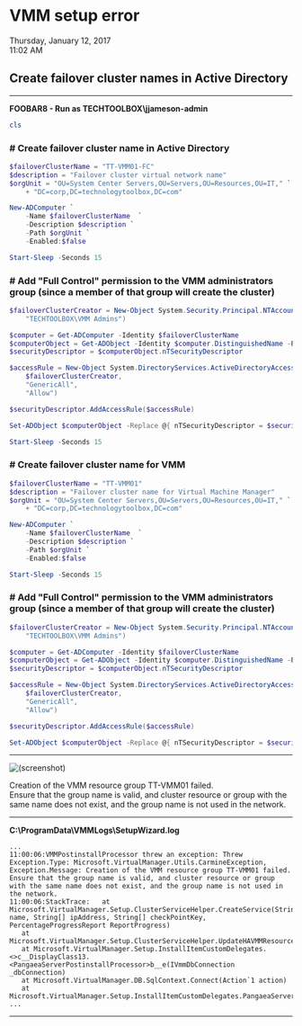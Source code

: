 # VMM setup error

Thursday, January 12, 2017\
11:02 AM

## Create failover cluster names in Active Directory

---

**FOOBAR8 - Run as TECHTOOLBOX\\jjameson-admin**

```PowerShell
cls
```

### # Create failover cluster name in Active Directory

```PowerShell
$failoverClusterName = "TT-VMM01-FC"
$description = "Failover cluster virtual network name"
$orgUnit = "OU=System Center Servers,OU=Servers,OU=Resources,OU=IT," `
    + "DC=corp,DC=technologytoolbox,DC=com"

New-ADComputer `
    -Name $failoverClusterName  `
    -Description $description `
    -Path $orgUnit `
    -Enabled:$false

Start-Sleep -Seconds 15
```

### # Add "Full Control" permission to the VMM administrators group (since a member of that group will create the cluster)

```PowerShell
$failoverClusterCreator = New-Object System.Security.Principal.NTAccount(
    "TECHTOOLBOX\VMM Admins")

$computer = Get-ADComputer -Identity $failoverClusterName
$computerObject = Get-ADObject -Identity $computer.DistinguishedName -Properties *
$securityDescriptor = $computerObject.nTSecurityDescriptor

$accessRule = New-Object System.DirectoryServices.ActiveDirectoryAccessRule(
    $failoverClusterCreator,
    "GenericAll",
    "Allow")

$securityDescriptor.AddAccessRule($accessRule)

Set-ADObject $computerObject -Replace @{ nTSecurityDescriptor = $securityDescriptor }

Start-Sleep -Seconds 15
```

### # Create failover cluster name for VMM

```PowerShell
$failoverClusterName = "TT-VMM01"
$description = "Failover cluster name for Virtual Machine Manager"
$orgUnit = "OU=System Center Servers,OU=Servers,OU=Resources,OU=IT," `
    + "DC=corp,DC=technologytoolbox,DC=com"

New-ADComputer `
    -Name $failoverClusterName  `
    -Description $description `
    -Path $orgUnit `
    -Enabled:$false

Start-Sleep -Seconds 15
```

### # Add "Full Control" permission to the VMM administrators group (since a member of that group will create the cluster)

```PowerShell
$failoverClusterCreator = New-Object System.Security.Principal.NTAccount(
    "TECHTOOLBOX\VMM Admins")

$computer = Get-ADComputer -Identity $failoverClusterName
$computerObject = Get-ADObject -Identity $computer.DistinguishedName -Properties *
$securityDescriptor = $computerObject.nTSecurityDescriptor

$accessRule = New-Object System.DirectoryServices.ActiveDirectoryAccessRule(
    $failoverClusterCreator,
    "GenericAll",
    "Allow")

$securityDescriptor.AddAccessRule($accessRule)

Set-ADObject $computerObject -Replace @{ nTSecurityDescriptor = $securityDescriptor }
```

---

![(screenshot)](https://assets.technologytoolbox.com/screenshots/E2/B146BB04A55B61D96BE121AC1793F086D47B00E2.png)

Creation of the VMM resource group TT-VMM01 failed.\
Ensure that the group name is valid, and cluster resource or group with the same name does not exist, and the group name is not used in the network.

---

**C:\\ProgramData\\VMMLogs\\SetupWizard.log**

```Text
...
11:00:06:VMMPostinstallProcessor threw an exception: Threw Exception.Type: Microsoft.VirtualManager.Utils.CarmineException, Exception.Message: Creation of the VMM resource group TT-VMM01 failed.
Ensure that the group name is valid, and cluster resource or group with the same name does not exist, and the group name is not used in the network.
11:00:06:StackTrace:   at Microsoft.VirtualManager.Setup.ClusterServiceHelper.CreateService(String name, String[] ipAddress, String[] checkPointKey, PercentageProgressReport ReportProgress)
   at Microsoft.VirtualManager.Setup.ClusterServiceHelper.UpdateHAVMMResource()
   at Microsoft.VirtualManager.Setup.InstallItemCustomDelegates.<>c__DisplayClass13.<PangaeaServerPostinstallProcessor>b__e(IVmmDbConnection _dbConnection)
   at Microsoft.VirtualManager.DB.SqlContext.Connect(Action`1 action)
   at Microsoft.VirtualManager.Setup.InstallItemCustomDelegates.PangaeaServerPostinstallProcessor()
...
```

---
